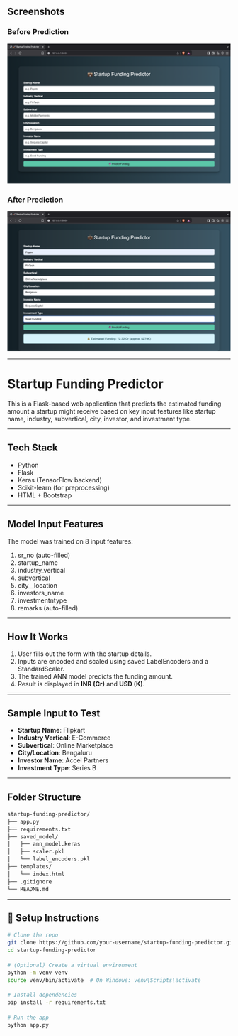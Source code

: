 ## Screenshots

### Before Prediction
![Form Input](static/form-view.png)

### After Prediction
![Funding Output](static/prediction-result.png)

---

# Startup Funding Predictor

This is a Flask-based web application that predicts the estimated funding amount a startup might receive based on key input features like startup name, industry, subvertical, city, investor, and investment type.

---

## Tech Stack

- Python 
- Flask 
- Keras (TensorFlow backend) 
- Scikit-learn (for preprocessing) 
- HTML + Bootstrap 

---

## Model Input Features

The model was trained on 8 input features:
1. sr_no (auto-filled)
2. startup_name
3. industry_vertical
4. subvertical
5. city__location
6. investors_name
7. investmentntype
8. remarks (auto-filled)

---

## How It Works

1. User fills out the form with the startup details.
2. Inputs are encoded and scaled using saved LabelEncoders and a StandardScaler.
3. The trained ANN model predicts the funding amount.
4. Result is displayed in **INR (Cr)** and **USD (K)**.

---

## Sample Input to Test

- **Startup Name**: Flipkart  
- **Industry Vertical**: E-Commerce  
- **Subvertical**: Online Marketplace  
- **City/Location**: Bengaluru  
- **Investor Name**: Accel Partners  
- **Investment Type**: Series B  

---

## Folder Structure
```bash
startup-funding-predictor/
├── app.py
├── requirements.txt
├── saved_model/
│   ├── ann_model.keras
│   ├── scaler.pkl
│   └── label_encoders.pkl
├── templates/
│   └── index.html
├── .gitignore
└── README.md
```
---

## 🔧 Setup Instructions

```bash
# Clone the repo
git clone https://github.com/your-username/startup-funding-predictor.git
cd startup-funding-predictor

# (Optional) Create a virtual environment
python -m venv venv
source venv/bin/activate  # On Windows: venv\Scripts\activate

# Install dependencies
pip install -r requirements.txt

# Run the app
python app.py

